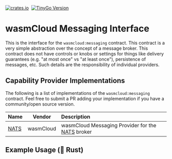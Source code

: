 [![crates.io](https://img.shields.io/crates/v/wasmcloud-interface-messaging.svg)](https://crates.io/crates/wasmcloud-interface-messaging)&nbsp;
[![TinyGo Version](https://img.shields.io/github/go-mod/go-version/wasmcloud/interfaces?label=TinyGo&filename=messaging%2Ftinygo%2Fgo.mod)](https://pkg.go.dev/github.com/wasmcloud/interfaces/messaging/tinygo)
# wasmCloud Messaging Interface
This is the interface for the `wasmcloud:messaging` contract. This contract is a very simple abstraction over the concept of a message broker. This contract does not have controls or knobs or settings for things like delivery guarantees (e.g. "at most once" vs "at least once"), persistence of messages, etc. Such details are the responsibility of individual providers.

## Capability Provider Implementations
The following is a list of implementations of the `wasmcloud:messaging` contract. Feel free to submit a PR adding your implementation if you have a community/open source version.

| Name | Vendor | Description |
| :--- | :---: | :--- |
| [NATS](https://github.com/wasmCloud/capability-providers/tree/main/nats) | wasmCloud | wasmCloud Messaging Provider for the [NATS](https://nats.io) broker

## Example Usage (🦀 Rust)

